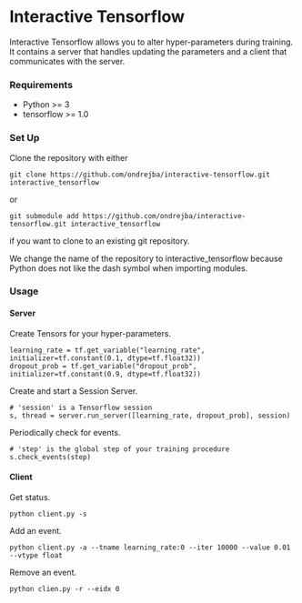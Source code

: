 # Interactive Tensorflow #

Interactive Tensorflow allows you to alter hyper-parameters during training. It contains a server that 
handles updating the parameters and a client that communicates with the server.

### Requirements ###

* Python >= 3
* tensorflow >= 1.0

### Set Up ###

Clone the repository with either

`git clone https://github.com/ondrejba/interactive-tensorflow.git interactive_tensorflow`

or

`git submodule add https://github.com/ondrejba/interactive-tensorflow.git interactive_tensorflow`

if you want to clone to an existing git repository.

We change the name of the repository to interactive_tensorflow because Python does not like the 
dash symbol when importing modules.

### Usage ###

#### Server ####

Create Tensors for your hyper-parameters.

```
learning_rate = tf.get_variable("learning_rate", initializer=tf.constant(0.1, dtype=tf.float32))
dropout_prob = tf.get_variable("dropout_prob", initializer=tf.constant(0.9, dtype=tf.float32))
```

Create and start a Session Server.

```
# 'session' is a Tensorflow session
s, thread = server.run_server([learning_rate, dropout_prob], session)
```

Periodically check for events.

```
# 'step' is the global step of your training procedure
s.check_events(step)
```

#### Client ####

Get status.

`python client.py -s`

Add an event.

`python client.py -a --tname learning_rate:0 --iter 10000 --value 0.01 --vtype float`

Remove an event.

`python clien.py -r --eidx 0`